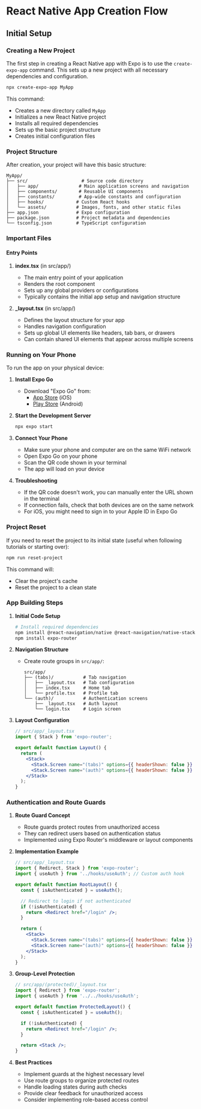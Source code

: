 # React Native App Creation Flow

## Initial Setup

### Creating a New Project

The first step in creating a React Native app with Expo is to use the `create-expo-app` command. This sets up a new project with all necessary dependencies and configuration.

```bash
npx create-expo-app MyApp
```

This command:

- Creates a new directory called `MyApp`
- Initializes a new React Native project
- Installs all required dependencies
- Sets up the basic project structure
- Creates initial configuration files

### Project Structure

After creation, your project will have this basic structure:

```
MyApp/
├── src/                    # Source code directory
│   ├── app/               # Main application screens and navigation
│   ├── components/        # Reusable UI components
│   ├── constants/         # App-wide constants and configuration
│   ├── hooks/            # Custom React hooks
│   └── assets/           # Images, fonts, and other static files
├── app.json              # Expo configuration
├── package.json          # Project metadata and dependencies
└── tsconfig.json         # TypeScript configuration
```

### Important Files

#### Entry Points

1. **index.tsx** (in src/app/)

   - The main entry point of your application
   - Renders the root component
   - Sets up any global providers or configurations
   - Typically contains the initial app setup and navigation structure

2. **\_layout.tsx** (in src/app/)
   - Defines the layout structure for your app
   - Handles navigation configuration
   - Sets up global UI elements like headers, tab bars, or drawers
   - Can contain shared UI elements that appear across multiple screens

### Running on Your Phone

To run the app on your physical device:

1. **Install Expo Go**

   - Download "Expo Go" from:
     - [App Store](https://apps.apple.com/app/expo-go/id982107779) (iOS)
     - [Play Store](https://play.google.com/store/apps/details?id=host.exp.exponent) (Android)

2. **Start the Development Server**

   ```bash
   npx expo start
   ```

3. **Connect Your Phone**

   - Make sure your phone and computer are on the same WiFi network
   - Open Expo Go on your phone
   - Scan the QR code shown in your terminal
   - The app will load on your device

4. **Troubleshooting**
   - If the QR code doesn't work, you can manually enter the URL shown in the terminal
   - If connection fails, check that both devices are on the same network
   - For iOS, you might need to sign in to your Apple ID in Expo Go

### Project Reset

If you need to reset the project to its initial state (useful when following tutorials or starting over):

```bash
npm run reset-project
```

This command will:

- Clear the project's cache
- Reset the project to a clean state

### App Building Steps

1. **Initial Code Setup**

   ```bash
   # Install required dependencies
   npm install @react-navigation/native @react-navigation/native-stack
   npm install expo-router
   ```

2. **Navigation Structure**

   - Create route groups in `src/app/`:
     ```
     src/app/
     ├── (tabs)/           # Tab navigation
     │   ├── _layout.tsx   # Tab configuration
     │   ├── index.tsx     # Home tab
     │   └── profile.tsx   # Profile tab
     └── (auth)/           # Authentication screens
         ├── _layout.tsx   # Auth layout
         └── login.tsx     # Login screen
     ```

3. **Layout Configuration**

   ```jsx
   // src/app/_layout.tsx
   import { Stack } from 'expo-router';

   export default function Layout() {
     return (
       <Stack>
         <Stack.Screen name="(tabs)" options={{ headerShown: false }} />
         <Stack.Screen name="(auth)" options={{ headerShown: false }} />
       </Stack>
     );
   }
   ```

### Authentication and Route Guards

1. **Route Guard Concept**

   - Route guards protect routes from unauthorized access
   - They can redirect users based on authentication status
   - Implemented using Expo Router's middleware or layout components

2. **Implementation Example**

   ```jsx
   // src/app/_layout.tsx
   import { Redirect, Stack } from 'expo-router';
   import { useAuth } from '../hooks/useAuth'; // Custom auth hook

   export default function RootLayout() {
     const { isAuthenticated } = useAuth();

     // Redirect to login if not authenticated
     if (!isAuthenticated) {
       return <Redirect href="/login" />;
     }

     return (
       <Stack>
         <Stack.Screen name="(tabs)" options={{ headerShown: false }} />
         <Stack.Screen name="(auth)" options={{ headerShown: false }} />
       </Stack>
     );
   }
   ```

3. **Group-Level Protection**

   ```jsx
   // src/app/(protected)/_layout.tsx
   import { Redirect } from 'expo-router';
   import { useAuth } from '../../hooks/useAuth';

   export default function ProtectedLayout() {
     const { isAuthenticated } = useAuth();

     if (!isAuthenticated) {
       return <Redirect href="/login" />;
     }

     return <Stack />;
   }
   ```

4. **Best Practices**
   - Implement guards at the highest necessary level
   - Use route groups to organize protected routes
   - Handle loading states during auth checks
   - Provide clear feedback for unauthorized access
   - Consider implementing role-based access control
